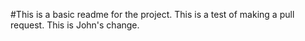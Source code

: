 #This is a basic readme for the project.
This is a test of making a pull request.
This is John's change.
